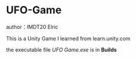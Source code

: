 # UFO-Game
author：IMDT20 Elric

This is a Unity Game I learned from learn.unity.com

the executable file *UFO Game.exe* is in **Builds**
